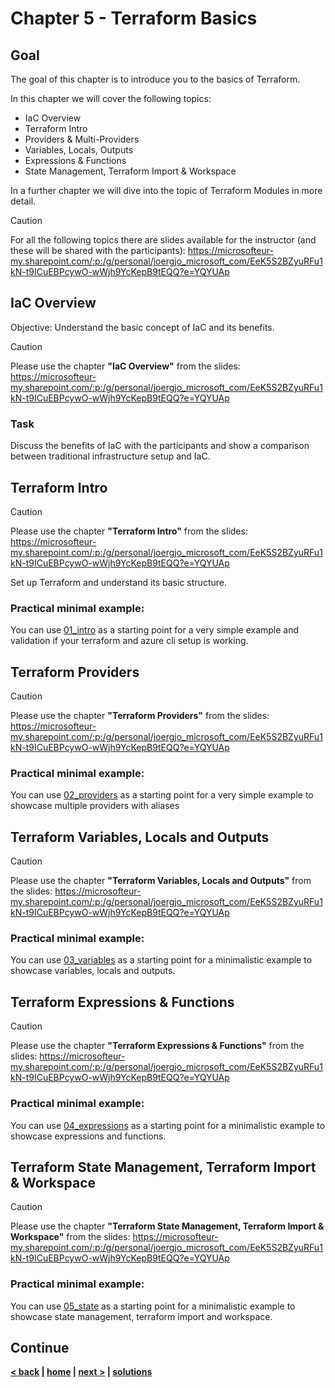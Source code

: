 # Chapter 5 - Terraform Basics

## Goal

The goal of this chapter is to introduce you to the basics of Terraform. 

In this chapter we will cover the following topics:

- IaC Overview
- Terraform Intro
- Providers & Multi-Providers
- Variables, Locals, Outputs
- Expressions & Functions
- State Management, Terraform Import & Workspace

In a further chapter we will dive into the topic of Terraform Modules in more detail.

> [!CAUTION] 
> For all the following topics there are slides available for the instructor (and these will be shared with the participants): https://microsofteur-my.sharepoint.com/:p:/g/personal/joergjo_microsoft_com/EeK5S2BZyuRFu1kN-t9ICuEBPcywO-wWjh9YcKepB9tEQQ?e=YQYUAp 

## IaC Overview

Objective: Understand the basic concept of IaC and its benefits.

> [!CAUTION] 
> Please use the chapter **"IaC Overview"** from the slides: https://microsofteur-my.sharepoint.com/:p:/g/personal/joergjo_microsoft_com/EeK5S2BZyuRFu1kN-t9ICuEBPcywO-wWjh9YcKepB9tEQQ?e=YQYUAp 

### Task 

Discuss the benefits of IaC with the participants and show a comparison between traditional infrastructure setup and IaC.

## Terraform Intro

> [!CAUTION]
>  Please use the chapter **"Terraform Intro"** from the slides: https://microsofteur-my.sharepoint.com/:p:/g/personal/joergjo_microsoft_com/EeK5S2BZyuRFu1kN-t9ICuEBPcywO-wWjh9YcKepB9tEQQ?e=YQYUAp 

Set up Terraform and understand its basic structure.

### Practical minimal example:

You can use [01_intro](../../solutions/chapter-5/01_intro) as a starting point for a very simple example and validation if your terraform and azure cli setup is working.

## Terraform Providers

> [!CAUTION] 
> Please use the chapter **"Terraform Providers"** from the slides: https://microsofteur-my.sharepoint.com/:p:/g/personal/joergjo_microsoft_com/EeK5S2BZyuRFu1kN-t9ICuEBPcywO-wWjh9YcKepB9tEQQ?e=YQYUAp

### Practical minimal example:

You can use [02_providers](../../solutions/chapter-5/02_providers) as a starting point for a very simple example to showcase multiple providers with aliases

## Terraform Variables, Locals and Outputs

> [!CAUTION]
>  Please use the chapter **"Terraform Variables, Locals and Outputs"** from the slides: https://microsofteur-my.sharepoint.com/:p:/g/personal/joergjo_microsoft_com/EeK5S2BZyuRFu1kN-t9ICuEBPcywO-wWjh9YcKepB9tEQQ?e=YQYUAp

### Practical minimal example:

You can use [03_variables](../../solutions/chapter-5/03_variables) as a starting point for a minimalistic example to showcase variables, locals and outputs.

## Terraform Expressions & Functions

> [!CAUTION]
> Please use the chapter **"Terraform Expressions & Functions"** from the slides: https://microsofteur-my.sharepoint.com/:p:/g/personal/joergjo_microsoft_com/EeK5S2BZyuRFu1kN-t9ICuEBPcywO-wWjh9YcKepB9tEQQ?e=YQYUAp

### Practical minimal example:

You can use [04_expressions](../../solutions/chapter-5/04_expressions) as a starting point for a minimalistic example to showcase expressions and functions.

## Terraform State Management, Terraform Import & Workspace

> [!CAUTION]
> Please use the chapter **"Terraform State Management, Terraform Import & Workspace"** from the slides: https://microsofteur-my.sharepoint.com/:p:/g/personal/joergjo_microsoft_com/EeK5S2BZyuRFu1kN-t9ICuEBPcywO-wWjh9YcKepB9tEQQ?e=YQYUAp

### Practical minimal example:

You can use [05_state](../../solutions/chapter-5/05_state) as a starting point for a minimalistic example to showcase state management, terraform import and workspace.


## Continue

**[< back](../chapter-4/README.md) | [home](../../README.md) | [next >](../chapter-6/README.md) | [solutions](../../solutions/chapter-5/README.md)**
